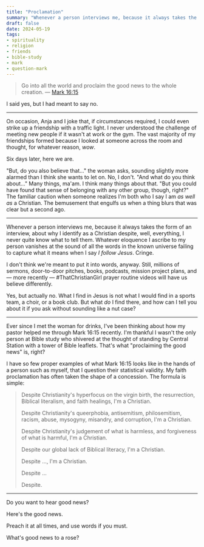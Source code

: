 ```yaml
---
title: "Proclamation"
summary: "Whenever a person interviews me, because it always takes the form of an interview, about why I identify as a Christian despite, well, everything, I never quite know what to tell them. Whatever eloquence I ascribe to my person vanishes at the sound of all the words in the known universe failing to capture what it means when I say _I follow Jesus_. Cringe."
draft: false
date: 2024-05-19
tags:
- spirituality
- religion
- friends
- bible-study
- mark
- question-mark
---
```

> Go into all the world and proclaim the good news to the whole creation.
> — [Mark 16:15](https://www.biblegateway.com/passage/?search=Mark+16%3A15&version=NRSVA)

I said yes, but I had meant to say no. 

---

On occasion, Anja and I joke that, if circumstances required, I could even strike up a friendship with a traffic light. I never understood the challenge of meeting new people if it wasn't at work or the gym. The vast majority of my friendships formed because I looked at someone across the room and thought, for whatever reason, _wow_.

Six days later, here we are.

"But, do you also believe that..." the woman asks, sounding slightly more alarmed than I think she wants to let on. No, I don't. "And what do you think about..." Many things, ma'am. I think many things about that. "But you could have found that sense of belonging with any other group, though, right?" The familiar caution when someone realizes I'm both who I say I am _as well as_ a Christian. The bemusement that engulfs us when a thing blurs that was clear but a second ago.

---

Whenever a person interviews me, because it always takes the form of an interview, about why I identify as a Christian despite, well, everything, I never quite know what to tell them. Whatever eloquence I ascribe to my person vanishes at the sound of all the words in the known universe failing to capture what it means when I say _I follow Jesus_. Cringe.

I don't think we're meant to put it into words, anyway. Still, millions of sermons, door-to-door pitches, books, podcasts, mission project plans, and — more recently — #ThatChristianGirl prayer routine videos will have us believe differently.

Yes, but actually no. What I find in Jesus is not what I would find in a sports team, a choir, or a book club. But what _do_ I find there, and how can I tell you about it if you ask without sounding like a nut case?

---

Ever since I met the woman for drinks, I've been thinking about how my pastor helped me through Mark 16:15 recently. I'm thankful I wasn't the only person at Bible study who shivered at the thought of standing by Central Station with a tower of Bible leaflets. That's what "proclaiming the good news" is, right?

I have so few proper examples of what Mark 16:15 looks like in the hands of a person such as myself, that I question their statistical validity. My faith proclamation has often taken the shape of a concession. The formula is simple:

> Despite Christianity's hyperfocus on the virgin birth, the resurrection, Biblical literalism, and faith healings, I'm a Christian.
>
> Despite Christianity's queerphobia, antisemitism, philosemitism, racism, abuse, mysogyny, misandry, and corruption, I'm a Christian.
> 
> Despite Christianity's judgement of what is harmless, and forgiveness of what is harmful, I'm a Christian.
>
> Despite our global lack of Biblical literacy, I'm a Christian.
>
> Despite ..., I'm a Christian.
>
> Despite ...
>
> Despite.

---

Do you want to hear good news?

Here's the good news.

Preach it at all times, and use words if you must.

What's good news to a rose?
